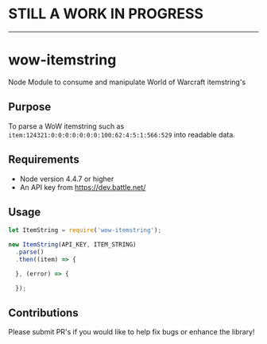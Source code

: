# STILL A WORK IN PROGRESS
--------------------------

# wow-itemstring
Node Module to consume and manipulate World of Warcraft itemstring's


## Purpose

To parse a WoW itemstring such as `item:124321:0:0:0:0:0:0:0:100:62:4:5:1:566:529` into readable data.


## Requirements

* Node version 4.4.7 or higher
* An API key from https://dev.battle.net/


## Usage

```javascript
let ItemString = require('wow-itemstring');

new ItemString(API_KEY, ITEM_STRING)
  .parse()
  .then((item) => {

  }, (error) => {

  });

```

## Contributions

Please submit PR's if you would like to help fix bugs or enhance the library!
